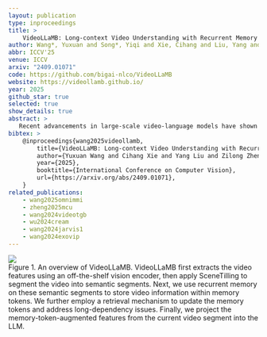 ```yaml
---
layout: publication
type: inproceedings
title: >
    VideoLLaMB: Long-context Video Understanding with Recurrent Memory Bridges
author: Wang*, Yuxuan and Song*, Yiqi and Xie, Cihang and Liu, Yang and Zheng#, Zilong
abbr: ICCV'25
venue: ICCV
arxiv: "2409.01071"
code: https://github.com/bigai-nlco/VideoLLaMB
website: https://videollamb.github.io/
year: 2025
github_star: true
selected: true
show_details: true
abstract: >
   Recent advancements in large-scale video-language models have shown significant potential for real-time planning and detailed interactions. However, their high computational demands and the scarcity of annotated datasets limit their practicality for academic researchers. In this work, we introduce VideoLLaMB, a novel framework that utilizes temporal memory tokens within bridge layers to allow for the encoding of entire video sequences alongside historical visual data, effectively preserving semantic continuity and enhancing model performance across various tasks. This approach includes recurrent memory tokens and a SceneTilling algorithm, which segments videos into independent semantic units to preserve semantic integrity. Empirically, VideoLLaMB significantly outstrips existing video-language models, demonstrating a 5.5 points improvement over its competitors across three VideoQA benchmarks, and 2.06 points on egocentric planning. Comprehensive results on the MVBench show that VideoLLaMB-7B achieves markedly better results than previous 7B models of same LLM. Remarkably, it maintains robust performance as PLLaVA even as video length increases up to 8 times. Besides, the frame retrieval results on our specialized Needle in a Video Haystack (NIAVH) benchmark, further validate VideoLLaMB's prowess in accurately identifying specific frames within lengthy videos. Our SceneTilling algorithm also enables the generation of streaming video captions directly, without necessitating additional training. In terms of efficiency, VideoLLaMB, trained on 16 frames, supports up to 320 frames on a single Nvidia A100 GPU with linear GPU memory scaling, ensuring both high performance and cost-effectiveness, thereby setting a new foundation for long-form video-language models in both academic and practical applications.
bibtex: >
    @inproceedings{wang2025videollamb,
        title={VideoLLaMB: Long-context Video Understanding with Recurrent Memory Bridges}, 
        author={Yuxuan Wang and Cihang Xie and Yang Liu and Zilong Zheng},
        year={2025},
        booktitle={International Conference on Computer Vision},
        url={https://arxiv.org/abs/2409.01071}, 
    }
related_publications:
    - wang2025omnimmi
    - zheng2025mcu
    - wang2024videotgb
    - wu2024cream
    - wang2024jarvis1
    - wang2024exovip
---
```


<div class="figure-block">
<img src="{{ "/assets/img/projects/wang2025videollamb/framework_new.png" }}" />
<figcaption>Figure 1. <span style="font-weight: 400">An overview of VideoLLaMB.</span> VideoLLaMB first extracts the video features using an off-the-shelf vision encoder, then apply SceneTilling to segment the video into semantic segments. Next, we use recurrent memory on these semantic segments to store video information within memory tokens. We further employ a retrieval mechanism to update the memory tokens and address long-dependency issues. Finally, we project the memory-token-augmented features from the current video segment into the LLM.</figcaption>
</div>
